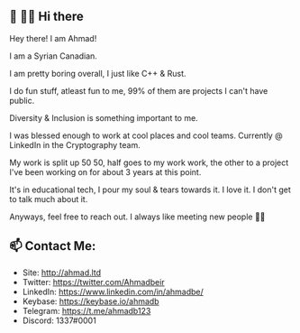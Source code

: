 
## 👋 🫶🏻 Hi there 
Hey there! I am Ahmad!

I am a Syrian Canadian.

I am pretty boring overall, I just like C++ & Rust. 

I do fun stuff, atleast fun to me, 99% of them are projects I can't have public.

Diversity & Inclusion is something important to me. 

I was blessed enough to work at cool places and cool teams. Currently @ LinkedIn in the Cryptography team.

My work is split up 50 50, half goes to my work work, the other to a project I've been working on for about 3 years at this point.

It's in educational tech, I pour my soul & tears towards it. I love it. I don't get to talk much about it. 

Anyways, feel free to reach out. I always like meeting new people 🫶🏻


## 📫  Contact Me:

 - Site: http://ahmad.ltd
 - Twitter: https://twitter.com/Ahmadbeir
 - LinkedIn: https://www.linkedin.com/in/ahmadbe/
 - Keybase: https://keybase.io/ahmadb
 - Telegram: https://t.me/ahmadb123
 - Discord: 1337#0001
